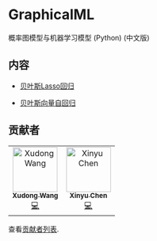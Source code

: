 # GraphicalML

概率图模型与机器学习模型 (Python) (中文版)

## 内容
- [贝叶斯Lasso回归](xxxx)

- [贝叶斯向量自回归](https://nbviewer.jupyter.org/github/mobility-computing/GrapicalML/blob/master/content/bvar.ipynb)


## 贡献者

<table>
  <tr>
    <td align="center"><a href="https://github.com/
Martina1024"><img src="https://github.com/
Martina1024.png?size=90" width="90px;" alt="Xudong Wang"/><br /><sub><b>Xudong Wang</b></sub></a><br /><a href="https://github.com/mobility-computing/GraphicalML/commits?author=
Martina1024" title="Code">💻</a></td>
    <td align="center"><a href="https://github.com/xinychen"><img src="https://github.com/xinychen.png?size=90" width="90px;" alt="Xinyu Chen"/><br /><sub><b>Xinyu Chen</b></sub></a><br /><a href="https://github.com/mobility-computing/GraphicalML/commits?author=xinychen" title="Code">💻</a></td>
  </tr>
</table>

查看[贡献者列表](https://github.com/mobility-computing/GrapicalML/graphs/contributors).
